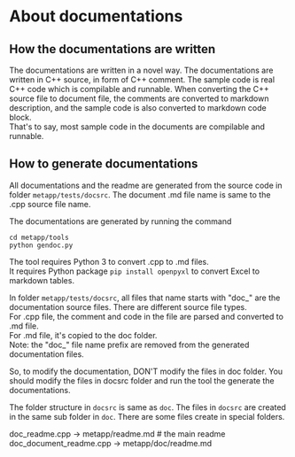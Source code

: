 [//]: # (Auto generated file, don't modify this file.)

# About documentations

## How the documentations are written

The documentations are written in a novel way. The documentations are written in C++ source, in form of C++ comment.
The sample code is real C++ code which is compilable and runnable. When converting the C++ source file to document file, the comments are converted to markdown description, and the sample code is also converted to markdown code block.  
That's to say, most sample code in the documents are compilable and runnable.

## How to generate documentations

All documentations and the readme are generated from the source code in folder `metapp/tests/docsrc`. The document .md file name is same to the .cpp source file name.  

The documentations are generated by running the command  
```
cd metapp/tools
python gendoc.py 
```
The tool requires Python 3 to convert .cpp to .md files.  
It requires Python package `pip install openpyxl` to convert Excel to markdown tables.  

In folder `metapp/tests/docsrc`, all files that name starts with "doc_" are the documentation source files. There are different source file types.  
For .cpp file, the comment and code in the file are parsed and converted to .md file.  
For .md file, it's copied to the doc folder.  
Note: the "doc_" file name prefix are removed from the generated documentation files.  

So, to modify the documentation, DON'T modify the files in doc folder. You should modify the files in docsrc folder and run the tool the generate the documentations.

The folder structure in `docsrc` is same as `doc`. The files in `docsrc` are created in the same sub folder in `doc`. There are some files create in special folders.  

doc_readme.cpp -> metapp/readme.md # the main readme  
doc_document_readme.cpp -> metapp/doc/readme.md  

